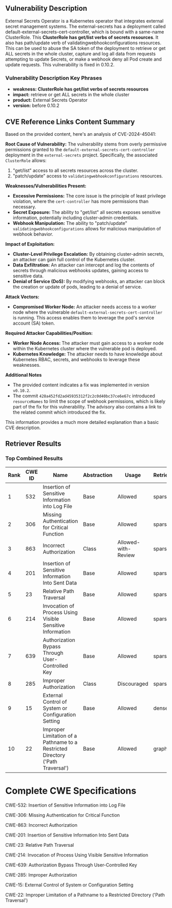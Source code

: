 ## Vulnerability Description
External Secrets Operator is a Kubernetes operator that integrates external secret management systems. The external-secrets has a deployment called default-external-secrets-cert-controller, which is bound with a same-name ClusterRole. This **ClusterRole has get/list verbs of secrets resources**. It also has path/update verb of validatingwebhookconfigurations resources. This can be used to abuse the SA token of the deployment to retrieve or get ALL secrets in the whole cluster, capture and log all data from requests attempting to update Secrets, or make a webhook deny all Pod create and update requests. This vulnerability is fixed in 0.10.2.

### Vulnerability Description Key Phrases
- **weakness:** **ClusterRole has get/list verbs of secrets resources**
- **impact:** retrieve or get ALL secrets in the whole cluster
- **product:** External Secrets Operator
- **version:** before 0.10.2

## CVE Reference Links Content Summary
Based on the provided content, here's an analysis of CVE-2024-45041:

**Root Cause of Vulnerability:**
The vulnerability stems from overly permissive permissions granted to the `default-external-secrets-cert-controller` deployment in the `external-secrets` project. Specifically, the associated `ClusterRole` allows:

1.  "get/list" access to all secrets resources across the cluster.
2.  "patch/update" access to `validatingwebhookconfigurations` resources.

**Weaknesses/Vulnerabilities Present:**
*   **Excessive Permissions:** The core issue is the principle of least privilege violation, where the `cert-controller` has more permissions than necessary.
*   **Secret Exposure:** The ability to "get/list" all secrets exposes sensitive information, potentially including cluster-admin credentials.
*   **Webhook Manipulation:** The ability to "patch/update" `validatingwebhookconfigurations` allows for malicious manipulation of webhook behavior.

**Impact of Exploitation:**
*   **Cluster-Level Privilege Escalation:** By obtaining cluster-admin secrets, an attacker can gain full control of the Kubernetes cluster.
*   **Data Exfiltration:** An attacker can intercept and log the contents of secrets through malicious webhooks updates, gaining access to sensitive data.
*  **Denial of Service (DoS):** By modifying webhooks, an attacker can block the creation or update of pods, leading to a denial of service.

**Attack Vectors:**
*   **Compromised Worker Node:** An attacker needs access to a worker node where the vulnerable `default-external-secrets-cert-controller` is running. This access enables them to leverage the pod's service account (SA) token.

**Required Attacker Capabilities/Position:**
*   **Worker Node Access:** The attacker must gain access to a worker node within the Kubernetes cluster where the vulnerable pod is deployed.
*   **Kubernetes Knowledge:** The attacker needs to have knowledge about Kubernetes RBAC, secrets, and webhooks to leverage these weaknesses.

**Additional Notes**
*   The provided content indicates a fix was implemented in version `v0.10.2`.
*   The commit `428a452fd2ad45935312f2c2c0d40bc37ce6e67c` introduced `resourceNames` to limit the scope of webhook permissions, which is likely part of the fix for this vulnerability. The advisory also contains a link to the related commit which introduced the fix.

This information provides a much more detailed explanation than a basic CVE description.

## Retriever Results

### Top Combined Results

| Rank | CWE ID | Name | Abstraction | Usage  | Retrievers | Individual Scores |
|------|--------|------|-------------|-------|------------|-------------------|
| 1 | 532 | Insertion of Sensitive Information into Log File | Base | Allowed | sparse | 0.604 |
| 2 | 306 | Missing Authentication for Critical Function | Base | Allowed | sparse | 0.537 |
| 3 | 863 | Incorrect Authorization | Class | Allowed-with-Review | sparse | 0.533 |
| 4 | 201 | Insertion of Sensitive Information Into Sent Data | Base | Allowed | sparse | 0.524 |
| 5 | 23 | Relative Path Traversal | Base | Allowed | sparse | 0.510 |
| 6 | 214 | Invocation of Process Using Visible Sensitive Information | Base | Allowed | sparse | 0.506 |
| 7 | 639 | Authorization Bypass Through User-Controlled Key | Base | Allowed | sparse | 0.488 |
| 8 | 285 | Improper Authorization | Class | Discouraged | sparse | 0.487 |
| 9 | 15 | External Control of System or Configuration Setting | Base | Allowed | dense | 0.478 |
| 10 | 22 | Improper Limitation of a Pathname to a Restricted Directory ('Path Traversal') | Base | Allowed | graph | 0.003 |



# Complete CWE Specifications

CWE-532: Insertion of Sensitive Information into Log File

CWE-306: Missing Authentication for Critical Function

CWE-863: Incorrect Authorization

CWE-201: Insertion of Sensitive Information Into Sent Data

CWE-23: Relative Path Traversal

CWE-214: Invocation of Process Using Visible Sensitive Information

CWE-639: Authorization Bypass Through User-Controlled Key

CWE-285: Improper Authorization

CWE-15: External Control of System or Configuration Setting

CWE-22: Improper Limitation of a Pathname to a Restricted Directory ('Path Traversal')